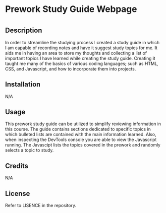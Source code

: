 # Prework Study Guide Webpage
# <Your-Project-Title>

## Description

In order to streamline the studying process I created a study guide in which I am capable of recording notes and have it suggest study topics for me. It aids me in having an area to store my thoughts and collecting a list of important topics I have learned while creating the study guide. Creating it taught me many of the basics of various coding languages; such as HTML, CSS, and Javascript, and how to incorporate them into projects.


## Installation

N/A

## Usage

This prework study guide can be utilized to simplify reviewing information in this course. The guide contains sections dedicated to specific topics in which bulleted lists are contained with the main information learned. Also, when inspecting the DevTools console you are able to view the Javascript running. The Javascipt lists the topics covered in the prework and randomly selects a topic to study. 


## Credits

N/A

## License

Refer to LISENCE in the repository. 
